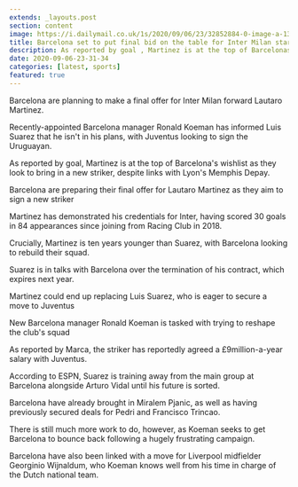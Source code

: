 ```yaml
---
extends: _layouts.post
section: content
image: https://i.dailymail.co.uk/1s/2020/09/06/23/32852884-0-image-a-13_1599430851918.jpg 
title: Barcelona set to put final bid on the table for Inter Milan star Lautaro Martinez 
description: As reported by goal , Martinez is at the top of Barcelonas wishlist as they look to bring in a new striker. Martinez has scored 30 goals in 84 appearances for Inter. 
date: 2020-09-06-23-31-34 
categories: [latest, sports] 
featured: true 
--- 
```

Barcelona are planning to make a final offer for Inter Milan forward Lautaro Martinez.

Recently-appointed Barcelona manager Ronald Koeman has informed Luis Suarez that he isn't in his plans, with Juventus looking to sign the Uruguayan.

As reported by goal, Martinez is at the top of Barcelona's wishlist as they look to bring in a new striker, despite links with Lyon's Memphis Depay. 

Barcelona are preparing their final offer for Lautaro Martinez as they aim to sign a new striker

Martinez has demonstrated his credentials for Inter, having scored 30 goals in 84 appearances since joining from Racing Club in 2018.

Crucially, Martinez is ten years younger than Suarez, with Barcelona looking to rebuild their squad.

Suarez is in talks with Barcelona over the termination of his contract, which expires next year.

Martinez could end up replacing Luis Suarez, who is eager to secure a move to Juventus

New Barcelona manager Ronald Koeman is tasked with trying to reshape the club's squad 

As reported by Marca, the striker has reportedly agreed a £9million-a-year salary with Juventus.

According to ESPN, Suarez is training away from the main group at Barcelona alongside Arturo Vidal until his future is sorted. 

Barcelona have already brought in Miralem Pjanic, as well as having previously secured deals for Pedri and Francisco Trincao.

There is still much more work to do, however, as Koeman seeks to get Barcelona to bounce back following a hugely frustrating campaign.

Barcelona have also been linked with a move for Liverpool midfielder Georginio Wijnaldum, who Koeman knows well from his time in charge of the Dutch national team. 

